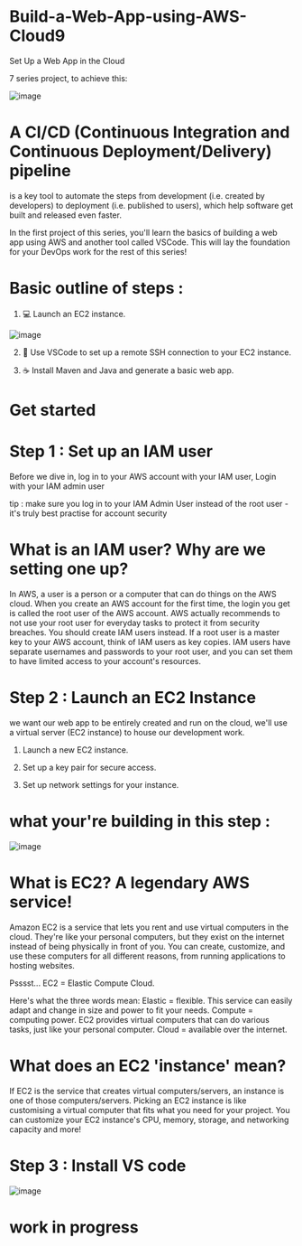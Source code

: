 # Build-a-Web-App-using-AWS-Cloud9

Set Up a Web App in the Cloud


7 series project, to achieve this: 


![image](https://github.com/user-attachments/assets/ecbaea21-1f35-4739-9cdb-380b91a41667)



# A CI/CD (Continuous Integration and Continuous Deployment/Delivery) pipeline 
is a key tool to automate the steps from development (i.e. created by developers) to deployment (i.e. published to users), which help software get built and released even faster.

In the first project of this series, you'll learn the basics of building a web app using AWS and another tool called VSCode. This will lay the foundation for your DevOps work for the rest of this series!

# Basic outline of steps : 
1) 💻 Launch an EC2 instance.
   
![image](https://github.com/user-attachments/assets/ec918036-f94f-495d-b53b-f8138917b25e)



2) 🔌 Use VSCode to set up a remote SSH connection to your EC2 instance.
   



3) ☕️ Install Maven and Java and generate a basic web app.




# Get started

# Step 1 : Set up an IAM user
Before we dive in, log in to your AWS account with your IAM user, Login with your IAM admin user

tip :  make sure you log in to your IAM Admin User instead of the root user - it's truly best practise for account security


#  What is an IAM user? Why are we setting one up? 
In AWS, a user is a person or a computer that can do things on the AWS cloud.
When you create an AWS account for the first time, the login you get is called the root user of the AWS account. AWS actually recommends to not use your root user for everyday tasks to protect it from security breaches.
You should create IAM users instead. If a root user is a master key to your AWS account, think of IAM users as key copies. IAM users have separate usernames and passwords to your root user, and you can set them to have limited access to your account's resources.

# Step 2 : Launch an EC2 Instance
we want our web app to be entirely created and run on the cloud, we'll use a virtual server (EC2 instance) to house our development work.
1) Launch a new EC2 instance.



2) Set up a key pair for secure access.



3) Set up network settings for your instance.

 #  what your're building in this step :
 
   ![image](https://github.com/user-attachments/assets/4dfc9c12-3252-454d-a4f3-3a87e8741cca)

# What is EC2? A legendary AWS service!
Amazon EC2 is a service that lets you rent and use virtual computers in the cloud. They're like your personal computers, but they exist on the internet instead of being physically in front of you. You can create, customize, and use these computers for all different reasons, from running applications to hosting websites.

Psssst... EC2 = Elastic Compute Cloud.

Here's what the three words mean: Elastic = flexible. This service can easily adapt and change in size and power to fit your needs. Compute = computing power. EC2 provides virtual computers that can do various tasks, just like your personal computer. Cloud = available over the internet.


#  What does an EC2 'instance' mean? 
If EC2 is the service that creates virtual computers/servers, an instance is one of those computers/servers.
Picking an EC2 instance is like customising a virtual computer that fits what you need for your project. You can customize your EC2 instance's CPU, memory, storage, and networking capacity and more!


# Step 3 : Install VS code

![image](https://github.com/user-attachments/assets/ad19b38b-9965-4274-8abf-207185f89cff)



# work in progress
